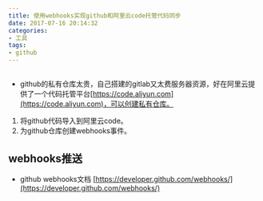 ```yaml
---
title: 使用webhooks实现github和阿里云code托管代码同步
date: 2017-07-16 20:14:32
categories: 
- 工具
tags:
- github
---
```


##
- github的私有仓库太贵，自己搭建的gitlab又太费服务器资源，好在阿里云提供了一个代码托管平台[https://code.aliyun.com](https://code.aliyun.com)，可以创建私有仓库。

1. 将github代码导入到阿里云code。
2. 为github仓库创建webhooks事件。

## webhooks推送

- github webhooks文档
[https://developer.github.com/webhooks/](https://developer.github.com/webhooks/)
